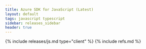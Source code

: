 ```yaml
---
title: Azure SDK for JavaScript (Latest)
layout: default
tags: javascript typescript
sidebar: releases_sidebar
header: true
---
```

{% include releases/js.md type="client" %}
{% include refs.md %}
